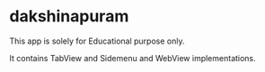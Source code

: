 # dakshinapuram
This app is solely for Educational purpose only.

It contains TabView and Sidemenu and WebView implementations.
